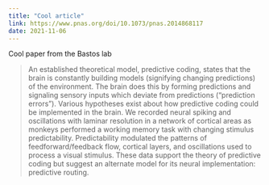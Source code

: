 ```yaml
---
title: "Cool article"
link: https://www.pnas.org/doi/10.1073/pnas.2014868117
date: 2021-11-06
---
```


Cool paper from the Bastos lab

> An established theoretical model, predictive coding, states that the brain is constantly building models (signifying changing predictions) of the environment. The brain does this by forming predictions and signaling sensory inputs which deviate from predictions (“prediction errors”). Various hypotheses exist about how predictive coding could be implemented in the brain. We recorded neural spiking and oscillations with laminar resolution in a network of cortical areas as monkeys performed a working memory task with changing stimulus predictability. Predictability modulated the patterns of feedforward/feedback flow, cortical layers, and oscillations used to process a visual stimulus. These data support the theory of predictive coding but suggest an alternate model for its neural implementation: predictive routing.

